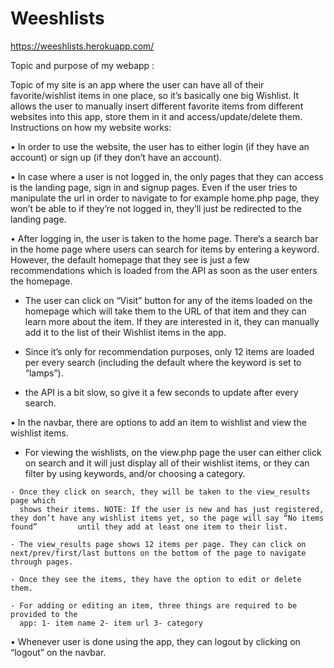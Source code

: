 # Weeshlists

https://weeshlists.herokuapp.com/

Topic and purpose of my webapp :

Topic of my site is an app where the user can have all of their favorite/wishlist items in one place, so it’s basically one big Wishlist. It allows the user to manually insert different favorite items from different websites into this app, store them in it and access/update/delete them.
Instructions on how my website works:

• In order to use the website, the user has to either login (if they have an account) or sign up (if they don’t have an account).

• In case where a user is not logged in, the only pages that they can access is the landing page, sign in and signup pages. Even if the user tries to manipulate the url in order to navigate to for example home.php page, they won’t be able to if they’re not logged in, they’ll just be redirected to the landing page.

• After logging in, the user is taken to the home page. There’s a search bar in the home page where users can search for items by entering a keyword. However, the default homepage that they see is just a few recommendations which is loaded from the API as soon as the user enters the homepage.
 
  - The user can click on “Visit” button for any of the items loaded on the homepage which will take them to the URL of that item and they can learn more       about the item. If they are interested in it, they can manually add it to the list of their Wishlist items in the app.
 
  - Since it’s only for recommendation purposes, only 12 items are loaded per every search (including the default where the keyword is set to “lamps”).
 
  - the API is a bit slow, so give it a few seconds to update after every search.

• In the navbar, there are options to add an item to wishlist and view the wishlist items. 
  
   -  For viewing the wishlists, on the view.php page the user can either click on
  search and it will just display all of their wishlist items, or they can filter by using
  keywords, and/or choosing a category.
  
    - Once they click on search, they will be taken to the view_results page which
      shows their items. NOTE: If the user is new and has just registered, they don’t have any wishlist items yet, so the page will say “No items found”         until they add at least one item to their list.
  
    - The view_results page shows 12 items per page. They can click on next/prev/first/last buttons on the bottom of the page to navigate through pages.
  
    - Once they see the items, they have the option to edit or delete them.
  
    - For adding or editing an item, three things are required to be provided to the
      app: 1- item name 2- item url 3- category

• Whenever user is done using the app, they can logout by clicking on “logout” on the
navbar.

